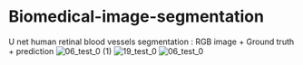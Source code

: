 # Biomedical-image-segmentation
U net human retinal blood vessels segmentation : RGB image + Ground truth + prediction 
![06_test_0 (1)](https://github.com/naweendissanayake/Biomedical-image-segmentation/assets/75529470/3e04c74a-9afd-4544-91f5-1345addb3d5b)
![19_test_0](https://github.com/naweendissanayake/Biomedical-image-segmentation/assets/75529470/263fc5c8-3f26-48ef-a9dc-e19c153d41a9)
![06_test_0](https://github.com/naweendissanayake/Biomedical-image-segmentation/assets/75529470/af827498-2d53-42c2-b54a-d088a4bea61a)
